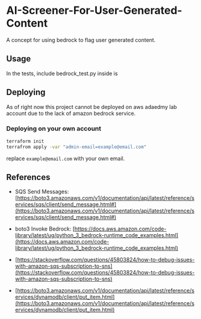 # AI-Screener-For-User-Generated-Content

A concept for using bedrock to flag user generated content.

## Usage

In the tests, include bedrock_test.py inside is

## Deploying

As of right now this project cannot be deployed on aws adaedmy lab account due to the lack of amazon bedrock service.

### Deploying on your own account

```sh
terraform init
terrafrom apply -var "admin-email=example@email.com"
```

replace `example@email.com` with your own email.

## References

- SQS Send Messages: [https://boto3.amazonaws.com/v1/documentation/api/latest/reference/services/sqs/client/send_message.html#](https://boto3.amazonaws.com/v1/documentation/api/latest/reference/services/sqs/client/send_message.html#)

- boto3 Invoke Bedrock: [https://docs.aws.amazon.com/code-library/latest/ug/python_3_bedrock-runtime_code_examples.html](https://docs.aws.amazon.com/code-library/latest/ug/python_3_bedrock-runtime_code_examples.html)

- [https://stackoverflow.com/questions/45803824/how-to-debug-issues-with-amazon-sqs-subscription-to-sns](https://stackoverflow.com/questions/45803824/how-to-debug-issues-with-amazon-sqs-subscription-to-sns)

- [https://boto3.amazonaws.com/v1/documentation/api/latest/reference/services/dynamodb/client/put_item.html](https://boto3.amazonaws.com/v1/documentation/api/latest/reference/services/dynamodb/client/put_item.html)
